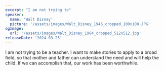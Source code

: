```yaml
---
excerpt: "I am not trying to"
speaker:
  name: 'Walt Disney'
  picture: '/assets/images/Walt_Disney_1946_cropped_100x100.JPG'
ogImage:
  url: '/assets/images/Walt_Disney_1964_cropped_512x512.jpg'
releaseDate: '2024-03-25'
---
```


I am not trying to be a teacher. I want to make stories to apply to a broad field, so that mother and father can understand the need and will help the child. If we can accomplish that, our work has been worthwhile.
